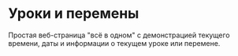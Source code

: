 # Уроки и перемены

Простая веб-страница "всё в одном" с демонстрацией текущего времени, даты и информации о текущем уроке или перемене.
